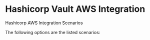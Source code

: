 # Hashicorp Vault AWS Integration
 Hashicorp AWS Integration Scenarios
 
 The following options are the listed scenarios: 